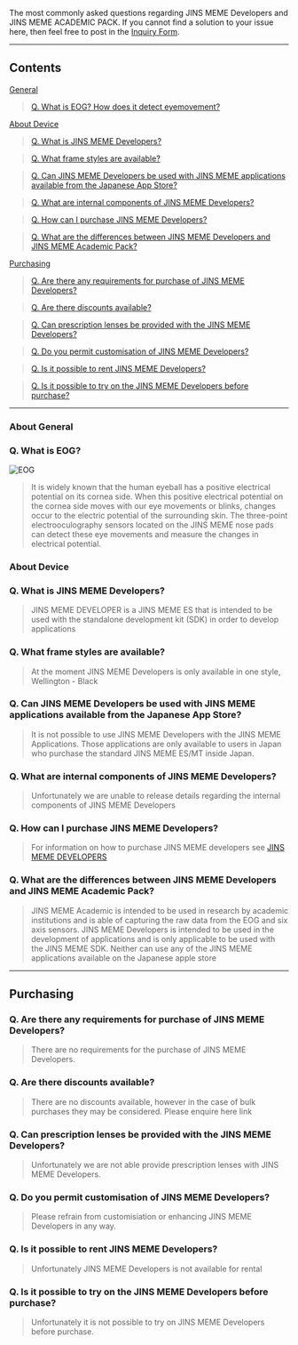 The most commonly asked questions regarding JINS MEME Developers and JINS MEME ACADEMIC PACK. If you cannot find a solution to your issue here, then feel free to post in the [Inquiry Form](https://jins-meme.com/en/support/contact). 

----------------
## Contents
[General](#about-general)
> [Q. What is EOG? How does it detect eyemovement?](#q-what-is-eog)

[About Device](#about-device)
> [Q. What is JINS MEME Developers?](#q-what-is-jins-meme-developers)

> [Q. What frame styles are available?](#q-what-frame-styles-are-available)

> [Q. Can JINS MEME Developers be used with JINS MEME applications available from the Japanese App Store?](#q-can-jins-meme-developers-be-used-with-jins-meme-applications-available-from-the-japanese-app-store)

> [Q. What are internal components of JINS MEME Developers?](#q-what-are-internal-components-of-jins-meme-developers)

> [Q. How can I purchase JINS MEME Developers?](#q-how-can-i-purchase-jins-meme-developers)

> [Q. What are the differences between JINS MEME Developers and JINS MEME Academic Pack?](#q-what-are-the-differences-between-jins-meme-developers-and-jins-meme-academic-pack)

[Purchasing](#purchasing)
> [Q. Are there any requirements for purchase of JINS MEME Developers?](#q-are-there-any-requirements-for-purchase-of-jins-meme-developers)

> [Q. Are there discounts available?](#q-are-there-discounts-available)

> [Q. Can prescription lenses be provided with the JINS MEME Developers?](#q-can-prescription-lenses-be-provided-with-the-jins-meme-developers)

> [Q. Do you permit customisation of JINS MEME Developers?](#q-do-you-permit-customisation-of-jins-meme-developers)

> [Q. Is it possible to rent JINS MEME Developers?](#q-is-it-possible-to-rent-jins-meme-developers)

> [Q. Is it possible to try on the JINS MEME Developers before purchase?](#q-is-it-possible-to-try-on-the-jins-meme-developers-before-purchase)

----------------
### About General

###  Q. What is EOG?
![EOG](../wiki/images/EOG.JPG)

> It is widely known that the human eyeball has a positive electrical potential on its cornea side. When this positive electrical potential on the cornea side moves with our eye movements or blinks, changes occur to the electric potential of the surrounding skin. The three-point electrooculography sensors located on the JINS MEME nose pads can detect these eye movements and measure the changes in electrical potential.

###  About Device

###  Q. What is JINS MEME Developers?

> JINS MEME DEVELOPER is a JINS MEME ES that is intended to be used with the standalone development kit (SDK) in order to develop applications

###  Q. What frame styles are available?

> At the moment JINS MEME Developers is only available in one style, Wellington - Black

### Q. Can JINS MEME Developers be used with JINS MEME applications available from the Japanese App Store?

> It is not possible to use JINS MEME Developers with the JINS MEME Applications. Those applications are only available to users in Japan who purchase the standard JINS MEME ES/MT inside Japan.

### Q. What are internal components of JINS MEME Developers?

> Unfortunately we are unable to release details regarding the internal components of JINS MEME Developers

### Q. How can I purchase JINS MEME Developers?

> For information on how to purchase JINS MEME developers see <a href="https://github.com/jins-meme/home/wiki/JINS-MEME-DEVELOPERS/">JINS MEME DEVELOPERS</a>

### Q. What are the differences between JINS MEME Developers and JINS MEME Academic Pack?

> JINS MEME Academic is intended to be used in research by academic institutions and is able of capturing the raw data from the EOG and six axis sensors. JINS MEME Developers is intended to be used in the development of applications and is only applicable to be used with the JINS MEME SDK. Neither can use any of the JINS MEME applications available on the Japanese apple store

----------------

## Purchasing
### Q. Are there any requirements for purchase of JINS MEME Developers?
> There are no requirements for the purchase of JINS MEME Developers. 

### Q. Are there discounts available?
> There are no discounts available, however in the case of bulk purchases they may be considered. Please enquire here link

### Q. Can prescription lenses be provided with the JINS MEME Developers?
> Unfortunately we are not able provide prescription lenses with JINS MEME Developers.

### Q. Do you permit customisation of JINS MEME Developers?
> Please refrain from customisiation or enhancing JINS MEME Developers in any way.

### Q. Is it possible to rent JINS MEME Developers?
> Unfortunately JINS MEME Developers is not available for rental

### Q. Is it possible to try on the JINS MEME Developers before purchase?
> Unfortunately it is not possible to try on JINS MEME Developers before purchase. 